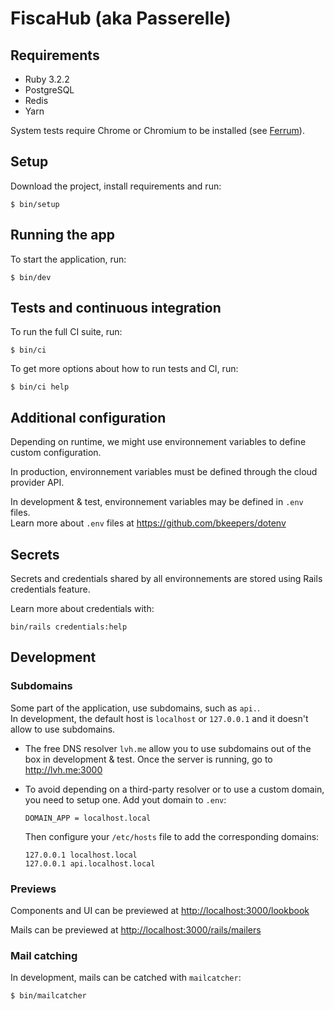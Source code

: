 # FiscaHub (aka Passerelle)

## Requirements

* Ruby 3.2.2
* PostgreSQL
* Redis
* Yarn

System tests require Chrome or Chromium to be installed
(see [Ferrum](https://github.com/rubycdp/ferrum)).

## Setup

Download the project, install requirements and run:

```shell
$ bin/setup
```

## Running the app

To start the application, run:

```shell
$ bin/dev
```

## Tests and continuous integration 

To run the full CI suite, run:

```shell
$ bin/ci
```

To get more options about how to run tests and CI, run:

```shell
$ bin/ci help
```


## Additional configuration

Depending on runtime, we might use environnement variables to define custom configuration.

In production, environnement variables must be defined through the cloud provider API.  

In development & test, environnement variables may be defined in `.env` files.  
Learn more about `.env` files at https://github.com/bkeepers/dotenv


## Secrets

Secrets and credentials shared by all environnements are stored using Rails credentials feature.  

Learn more about credentials with:

```
bin/rails credentials:help
```

## Development

### Subdomains

Some part of the application, use subdomains, such as `api.`.  
In development, the default host is `localhost` or `127.0.0.1` and it doesn't allow to use subdomains.

* The free DNS resolver `lvh.me` allow you to use subdomains out of the box in development & test.
  Once the server is running, go to http://lvh.me:3000

* To avoid depending on a third-party resolver or to use a custom domain, you need to setup one.
  Add yout domain to `.env`:
  
  ```
  DOMAIN_APP = localhost.local
  ```
  
  Then configure your `/etc/hosts` file to add the corresponding domains:

  ```
  127.0.0.1 localhost.local
  127.0.0.1 api.localhost.local
  ```

### Previews

Components and UI can be previewed at [http://localhost:3000/lookbook](http://localhost:3000/lookbook)

Mails can be previewed at [http://localhost:3000/rails/mailers](http://localhost:3000/rails/mailers)

### Mail catching

In development, mails can be catched with `mailcatcher`:

```shell
$ bin/mailcatcher
```
